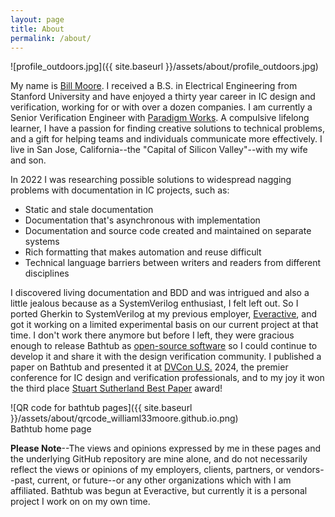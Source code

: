 ```yaml
---
layout: page
title: About
permalink: /about/
---
```

![profile_outdoors.jpg]({{ site.baseurl }}/assets/about/profile_outdoors.jpg)

My name is [Bill Moore](https://www.linkedin.com/in/william7moore/).
I received a B.S. in Electrical Engineering from Stanford University and have enjoyed a thirty year career in IC design and verification, working for or with over a dozen companies.
I am currently a Senior Verification Engineer with [Paradigm Works](http://paradigm-works.com).
A compulsive lifelong learner, I have a passion for finding creative solutions to technical problems, and a gift for helping teams and individuals communicate more effectively.
I live in San Jose, California--the "Capital of Silicon Valley"--with my wife and son.

In 2022 I was researching possible solutions to widespread nagging problems with documentation in IC projects, such as:
* Static and stale documentation
* Documentation that's asynchronous with implementation
* Documentation and source code created and maintained on separate systems
* Rich formatting that makes automation and reuse difficult
* Technical language barriers between writers and readers from different disciplines

I discovered living documentation and BDD and was intrigued and also a little jealous because as a SystemVerilog enthusiast, I felt left out.
So I ported Gherkin to SystemVerilog at my previous employer, [Everactive](https://everactive.com), and got it working on a limited experimental basis on our current project at that time.
I don't work there anymore but before I left, they were gracious enough to release Bathtub as [open-source software](https://github.com/everactive/bathtub) so I could continue to develop it and share it with the design verification community.
I published a paper on Bathtub and presented it at [DVCon U.S.](https://dvcon.org) 2024, the premier conference for IC design and verification professionals, and to my joy it won the third place [Stuart Sutherland Best Paper](https://2024.dvcon.org/press-release-march-20-2024) award!

![QR code for bathtub pages]({{ site.baseurl }}/assets/about/qrcode_williaml33moore.github.io.png) \
Bathtub home page

**Please Note**--The views and opinions expressed by me in these pages and the underlying GitHub repository are mine alone, and do not necessarily reflect the views or opinions of my employers, clients, partners, or vendors--past, current, or future--or any other organizations which with I am affiliated.
Bathtub was begun at Everactive, but currently it is a personal project I work on on my own time.


